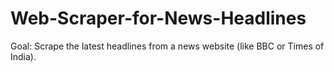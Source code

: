 # Web-Scraper-for-News-Headlines
Goal: Scrape the latest headlines from a news website (like BBC or Times of India).
